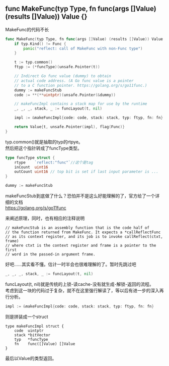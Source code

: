 ## func MakeFunc(typ Type, fn func(args []Value) (results []Value)) Value {}

MakeFunc的代码不长

```go
func MakeFunc(typ Type, fn func(args []Value) (results []Value)) Value {
	if typ.Kind() != Func {
		panic("reflect: call of MakeFunc with non-Func type")
	}

	t := typ.common()
	ftyp := (*funcType)(unsafe.Pointer(t))

	// Indirect Go func value (dummy) to obtain
	// actual code address. (A Go func value is a pointer
	// to a C function pointer. https://golang.org/s/go11func.)
	dummy := makeFuncStub
	code := **(**uintptr)(unsafe.Pointer(&dummy))

	// makeFuncImpl contains a stack map for use by the runtime
	_, _, _, stack, _ := funcLayout(t, nil)

	impl := &makeFuncImpl{code: code, stack: stack, typ: ftyp, fn: fn}

	return Value{t, unsafe.Pointer(impl), flag(Func)}
}
```

typ.common()就是抽取的typ的rtpye。  
然后把这个指针转成了funcType类型。  
```go
type funcType struct {
	rtype    `reflect:"func"`//这个是tag
	inCount  uint16
	outCount uint16 // top bit is set if last input parameter is ...
}
```
```go
dummy := makeFuncStub
```
makeFuncStub到底做了什么？恐怕并不是这么好能理解的了，官方给了一个详细的文档  
https://golang.org/s/go11func

来阐述原理，同时，也有相应的注释说明  
```
// makeFuncStub is an assembly function that is the code half of
// the function returned from MakeFunc. It expects a *callReflectFunc
// as its context register, and its job is to invoke callReflect(ctxt, frame)
// where ctxt is the context register and frame is a pointer to the first
// word in the passed-in argument frame.
```
好吧……其实看不懂。估计一时半会也很难理解的了。暂时先跳过吧  
```go
_, _, _, stack, _ := funcLayout(t, nil)
```
funcLayout(t, nil)就是传统的上锁-读cache-没有就生成-解锁-返回的流程。  
考虑到这一块的代码过于复杂，就不在这里强行解读了，等以后有进一步的深入再行分析。  
```go
impl := &makeFuncImpl{code: code, stack: stack, typ: ftyp, fn: fn}
```
则是拼装成一个struct  
```
type makeFuncImpl struct {
	code  uintptr
	stack *bitVector
	typ   *funcType
	fn    func([]Value) []Value
}
```
最后以Value的类型返回。  

